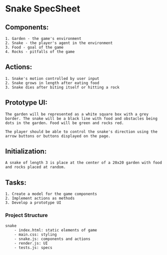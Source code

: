 # Snake SpecSheet

## Components: 
    1. Garden - the game's environment
    2. Snake - the player's agent in the environment
    3. Food - goal of the game
    4. Rocks - pitfalls of the game

## Actions: 
    1. Snake's motion controlled by user input
    2. Snake grows in length after eating food
    3. Snake dies after biting itself or hitting a rock

## Prototype UI:
    The garden will be represented as a white square box with a grey border. The snake will be a black line with food and obstacles being dots in the garden. Food will be green and rocks red.

    The player should be able to control the snake's direction using the arrow buttons or buttons displayed on the page.

## Initialization:
    A snake of length 3 is place at the center of a 20x20 garden with food and rocks placed at random.


## Tasks:
    1. Create a model for the game components
    2. Implement actions as methods
    3. Develop a prototype UI

### Project Structure
    snake
        - index.html: static elements of game
        - main.css: styling
        - snake.js: components and actions
        - render.js: UI
        - tests.js: specs